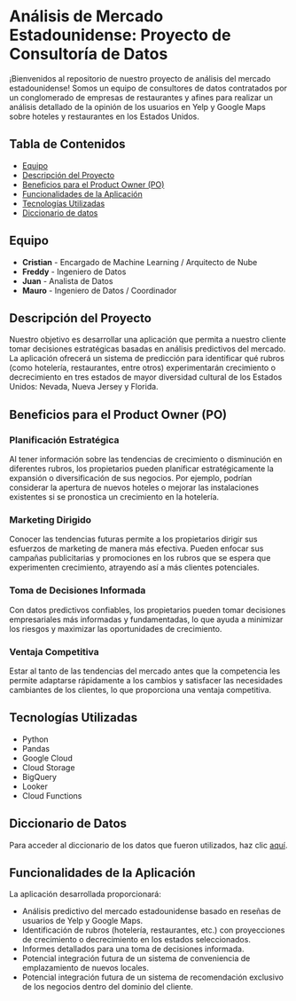 # Análisis de Mercado Estadounidense: Proyecto de Consultoría de Datos

¡Bienvenidos al repositorio de nuestro proyecto de análisis del mercado estadounidense! Somos un equipo de consultores de datos contratados por un conglomerado de empresas de restaurantes y afines para realizar un análisis detallado de la opinión de los usuarios en Yelp y Google Maps sobre hoteles y restaurantes en los Estados Unidos.

## Tabla de Contenidos

- [Equipo](#equipo)
- [Descripción del Proyecto](#descripción-del-proyecto)
- [Beneficios para el Product Owner (PO)](#beneficios-para-el-product-owner-po)
- [Funcionalidades de la Aplicación](#funcionalidades-de-la-aplicación)
- [Tecnologías Utilizadas](#tecnologías-utilizadas)
- [Diccionario de datos](#diccionario-de-datos)

## Equipo

- **Cristian** - Encargado de Machine Learning / Arquitecto de Nube
- **Freddy** - Ingeniero de Datos
- **Juan** - Analista de Datos
- **Mauro** - Ingeniero de Datos / Coordinador

## Descripción del Proyecto

Nuestro objetivo es desarrollar una aplicación que permita a nuestro cliente tomar decisiones estratégicas basadas en análisis predictivos del mercado. La aplicación ofrecerá un sistema de predicción para identificar qué rubros (como hotelería, restaurantes, entre otros) experimentarán crecimiento o decrecimiento en tres estados de mayor diversidad cultural de los Estados Unidos: Nevada, Nueva Jersey y Florida.

## Beneficios para el Product Owner (PO)

### Planificación Estratégica

Al tener información sobre las tendencias de crecimiento o disminución en diferentes rubros, los propietarios pueden planificar estratégicamente la expansión o diversificación de sus negocios. Por ejemplo, podrían considerar la apertura de nuevos hoteles o mejorar las instalaciones existentes si se pronostica un crecimiento en la hotelería.

### Marketing Dirigido

Conocer las tendencias futuras permite a los propietarios dirigir sus esfuerzos de marketing de manera más efectiva. Pueden enfocar sus campañas publicitarias y promociones en los rubros que se espera que experimenten crecimiento, atrayendo así a más clientes potenciales.

### Toma de Decisiones Informada

Con datos predictivos confiables, los propietarios pueden tomar decisiones empresariales más informadas y fundamentadas, lo que ayuda a minimizar los riesgos y maximizar las oportunidades de crecimiento.

### Ventaja Competitiva

Estar al tanto de las tendencias del mercado antes que la competencia les permite adaptarse rápidamente a los cambios y satisfacer las necesidades cambiantes de los clientes, lo que proporciona una ventaja competitiva.

## Tecnologías Utilizadas

- Python
- Pandas
- Google Cloud
- Cloud Storage
- BigQuery
- Looker
- Cloud Functions

## Diccionario de Datos

Para acceder al diccionario de los datos que fueron utilizados, haz clic [aquí](https://docs.google.com/spreadsheets/d/1XcSjLU8MoPs-hAQ-IFvJBB62JxYPsdkTPjVMkZv_DaQ/edit#gid=1680658120).


## Funcionalidades de la Aplicación

La aplicación desarrollada proporcionará:

- Análisis predictivo del mercado estadounidense basado en reseñas de usuarios de Yelp y Google Maps.
- Identificación de rubros (hotelería, restaurantes, etc.) con proyecciones de crecimiento o decrecimiento en los estados seleccionados.
- Informes detallados para una toma de decisiones informada.
- Potencial integración futura de un sistema de conveniencia de emplazamiento de nuevos locales.
- Potencial integración futura de un sistema de recomendación exclusivo de los negocios dentro del dominio del cliente.